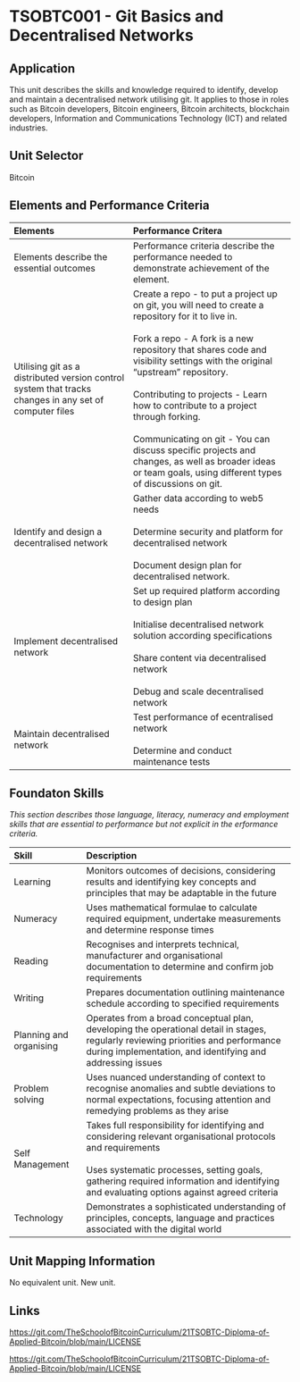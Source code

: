 # TSOBTC001 - Git Basics and Decentralised Networks

## Application
This unit describes the skills and knowledge required to identify, develop and maintain a decentralised network utilising git.
It applies to those in roles such as Bitcoin developers, Bitcoin engineers, Bitcoin architects, blockchain developers, Information and Communications Technology (ICT) and related industries.

## Unit Selector
Bitcoin

## Elements and Performance Criteria
Elements | Performance Critera
| :--- | :---
Elements describe the essential outcomes  | Performance criteria describe the performance needed to demonstrate achievement of the element.
Utilising git as a distributed version control system that tracks changes in any set of computer files  |Create a repo - to put a project up on git, you will need to create a repository for it to live in. <br><br>Fork a repo - A fork is a new repository that shares code and visibility settings with the original “upstream” repository.<br><br> Contributing to projects - Learn how to contribute to a project through forking.<br><br>Communicating on git - You can discuss specific projects and changes, as well as broader ideas or team goals, using different types of discussions on git.
Identify and design a decentralised network |Gather data according to web5 needs<br><br> Determine security and platform for decentralised network<br><br>Document design plan for decentralised network.
Implement decentralised network| Set up required platform according to design plan<br><br>Initialise decentralised network solution according specifications<br><br>Share content via decentralised network<br><br>Debug and scale decentralised network
Maintain decentralised network|Test performance of ecentralised network<br><br>Determine and conduct maintenance tests

## Foundaton Skills
*This section describes those language, literacy, numeracy and employment skills that are essential to performance but not explicit in the erformance criteria.*

Skill  | Description
| :--- | :---
Learning |Monitors outcomes of decisions, considering results and identifying key concepts and principles that may be adaptable in the future
Numeracy |Uses mathematical formulae to calculate required equipment, undertake measurements and determine response times
Reading |Recognises and interprets technical, manufacturer and organisational documentation to determine and confirm job requirements
Writing | Prepares documentation outlining maintenance schedule according to specified requirements
Planning and organising |Operates from a broad conceptual plan, developing the operational detail in stages, regularly reviewing priorities and performance during implementation, and identifying and addressing issues
Problem solving |Uses nuanced understanding of context to recognise anomalies and subtle deviations to normal expectations, focusing attention and remedying problems as they arise
Self Management | Takes full responsibility for identifying and considering relevant organisational protocols and requirements<br><br>Uses systematic processes, setting goals, gathering required information and identifying and evaluating options against agreed criteria
Technology |Demonstrates a sophisticated understanding of principles, concepts, language and practices associated with the digital world

## Unit Mapping Information
No equivalent unit. New unit.

## Links
https://git.com/TheSchoolofBitcoinCurriculum/21TSOBTC-Diploma-of-Applied-Bitcoin/blob/main/LICENSE

https://git.com/TheSchoolofBitcoinCurriculum/21TSOBTC-Diploma-of-Applied-Bitcoin/blob/main/LICENSE